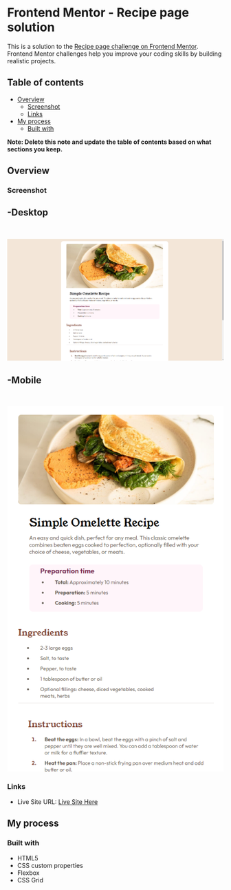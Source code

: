 # Frontend Mentor - Recipe page solution

This is a solution to the [Recipe page challenge on Frontend Mentor](https://www.frontendmentor.io/challenges/recipe-page-KiTsR8QQKm). Frontend Mentor challenges help you improve your coding skills by building realistic projects. 

## Table of contents

- [Overview](#overview)
  - [Screenshot](#screenshot)
  - [Links](#links)
- [My process](#my-process)
  - [Built with](#built-with)
 

**Note: Delete this note and update the table of contents based on what sections you keep.**

## Overview

### Screenshot

<h2>-Desktop</h2>
<br>


![Preview Desktop](./assets/images/preview-desktop.png)

<h2>-Mobile</h2>
<br>


![Preview Desktop](./assets/images/preview-mob.png)


### Links

- Live Site URL: [Live Site Here](https://codeclayton.github.io/Recipe-Page-Challenge/)

## My process

### Built with

- HTML5
- CSS custom properties
- Flexbox
- CSS Grid

